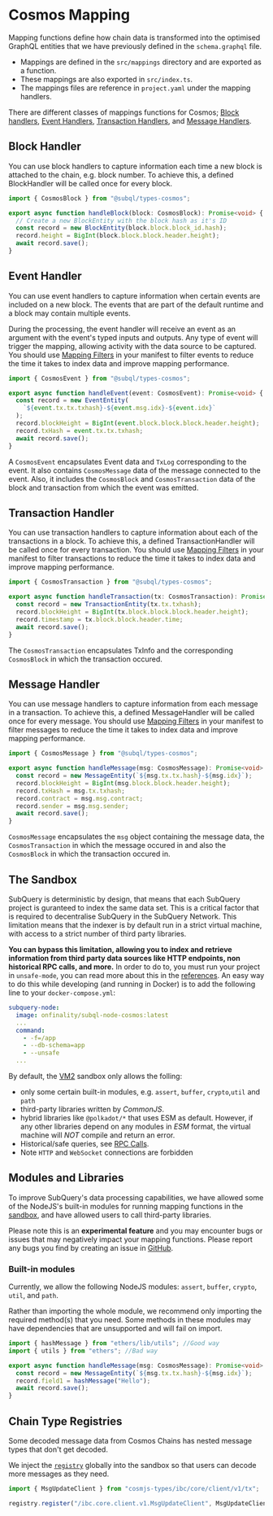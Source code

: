 # Cosmos Mapping

Mapping functions define how chain data is transformed into the optimised GraphQL entities that we have previously defined in the `schema.graphql` file.

- Mappings are defined in the `src/mappings` directory and are exported as a function.
- These mappings are also exported in `src/index.ts`.
- The mappings files are reference in `project.yaml` under the mapping handlers.

There are different classes of mappings functions for Cosmos; [Block handlers](mapping.md#block-handler), [Event Handlers](mapping.md#event-handler), [Transaction Handlers](mapping.md#transaction-handler), and [Message Handlers](mapping.md#message-handler).

## Block Handler

You can use block handlers to capture information each time a new block is attached to the chain, e.g. block number. To achieve this, a defined BlockHandler will be called once for every block.

```ts
import { CosmosBlock } from "@subql/types-cosmos";

export async function handleBlock(block: CosmosBlock): Promise<void> {
  // Create a new BlockEntity with the block hash as it's ID
  const record = new BlockEntity(block.block.block_id.hash);
  record.height = BigInt(block.block.block.header.height);
  await record.save();
}
```

## Event Handler

You can use event handlers to capture information when certain events are included on a new block. The events that are part of the default runtime and a block may contain multiple events.

During the processing, the event handler will receive an event as an argument with the event's typed inputs and outputs. Any type of event will trigger the mapping, allowing activity with the data source to be captured. You should use [Mapping Filters](../build/manifest/polkadot.md#mapping-handlers-and-filters) in your manifest to filter events to reduce the time it takes to index data and improve mapping performance.

```ts
import { CosmosEvent } from "@subql/types-cosmos";

export async function handleEvent(event: CosmosEvent): Promise<void> {
  const record = new EventEntity(
    `${event.tx.tx.txhash}-${event.msg.idx}-${event.idx}`
  );
  record.blockHeight = BigInt(event.block.block.block.header.height);
  record.txHash = event.tx.tx.txhash;
  await record.save();
}
```

A `CosmosEvent` encapsulates Event data and `TxLog` corresponding to the event. It also contains `CosmosMessage` data of the message connected to the event. Also, it includes the `CosmosBlock` and `CosmosTransaction` data of the block and transaction from which the event was emitted.

## Transaction Handler

You can use transaction handlers to capture information about each of the transactions in a block. To achieve this, a defined TransactionHandler will be called once for every transaction. You should use [Mapping Filters](../build/manifest/polkadot.md#mapping-handlers-and-filters) in your manifest to filter transactions to reduce the time it takes to index data and improve mapping performance.

```ts
import { CosmosTransaction } from "@subql/types-cosmos";

export async function handleTransaction(tx: CosmosTransaction): Promise<void> {
  const record = new TransactionEntity(tx.tx.txhash);
  record.blockHeight = BigInt(tx.block.block.block.header.height);
  record.timestamp = tx.block.block.header.time;
  await record.save();
}
```

The `CosmosTransaction` encapsulates TxInfo and the corresponding `CosmosBlock` in which the transaction occured.

## Message Handler

You can use message handlers to capture information from each message in a transaction. To achieve this, a defined MessageHandler will be called once for every message. You should use [Mapping Filters](../build/manifest/polkadot.md#mapping-handlers-and-filters) in your manifest to filter messages to reduce the time it takes to index data and improve mapping performance.

```ts
import { CosmosMessage } from "@subql/types-cosmos";

export async function handleMessage(msg: CosmosMessage): Promise<void> {
  const record = new MessageEntity(`${msg.tx.tx.hash}-${msg.idx}`);
  record.blockHeight = BigInt(msg.block.block.header.height);
  record.txHash = msg.tx.txhash;
  record.contract = msg.msg.contract;
  record.sender = msg.msg.sender;
  await record.save();
}
```

`CosmosMessage` encapsulates the `msg` object containing the message data, the `CosmosTransaction` in which the message occured in and also the `CosmosBlock` in which the transaction occured in.

## The Sandbox

SubQuery is deterministic by design, that means that each SubQuery project is guranteed to index the same data set. This is a critical factor that is required to decentralise SubQuery in the SubQuery Network. This limitation means that the indexer is by default run in a strict virtual machine, with access to a strict number of third party libraries.

**You can bypass this limitation, allowing you to index and retrieve information from third party data sources like HTTP endpoints, non historical RPC calls, and more.** In order to do to, you must run your project in `unsafe-mode`, you can read more about this in the [references](../run_publish/references.md#unsafe). An easy way to do this while developing (and running in Docker) is to add the following line to your `docker-compose.yml`:

```yml
subquery-node:
  image: onfinality/subql-node-cosmos:latest
  ...
  command:
    - -f=/app
    - --db-schema=app
    - --unsafe
  ...
```

By default, the [VM2](https://www.npmjs.com/package/vm2) sandbox only allows the folling:

- only some certain built-in modules, e.g. `assert`, `buffer`, `crypto`,`util` and `path`
- third-party libraries written by _CommonJS_.
- hybrid libraries like `@polkadot/*` that uses ESM as default. However, if any other libraries depend on any modules in _ESM_ format, the virtual machine will _NOT_ compile and return an error.
- Historical/safe queries, see [RPC Calls](mapping.md#rpc-calls).
- Note `HTTP` and `WebSocket` connections are forbidden

## Modules and Libraries

To improve SubQuery's data processing capabilities, we have allowed some of the NodeJS's built-in modules for running mapping functions in the [sandbox](mapping.md#the-sandbox), and have allowed users to call third-party libraries.

Please note this is an **experimental feature** and you may encounter bugs or issues that may negatively impact your mapping functions. Please report any bugs you find by creating an issue in [GitHub](https://github.com/subquery/subql).

### Built-in modules

Currently, we allow the following NodeJS modules: `assert`, `buffer`, `crypto`, `util`, and `path`.

Rather than importing the whole module, we recommend only importing the required method(s) that you need. Some methods in these modules may have dependencies that are unsupported and will fail on import.

```ts
import { hashMessage } from "ethers/lib/utils"; //Good way
import { utils } from "ethers"; //Bad way

export async function handleMessage(msg: CosmosMessage): Promise<void> {
  const record = new MessageEntity(`${msg.tx.tx.hash}-${msg.idx}`);
  record.field1 = hashMessage("Hello");
  await record.save();
}
```

## Chain Type Registries

Some decoded message data from Cosmos Chains has nested message types that don't get decoded.

We inject the [`registry`](https://cosmos.github.io/cosmjs/latest/proto-signing/classes/Registry.html) globally into the sandbox so that users can decode more messages as they need.

```typescript
import { MsgUpdateClient } from "cosmjs-types/ibc/core/client/v1/tx";

registry.register("/ibc.core.client.v1.MsgUpdateClient", MsgUpdateClient);
```
